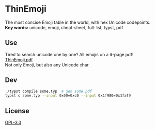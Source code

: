 # ThinEmoji
The most concise Emoji table in the world, with hex Unicode codepoints.\
**Key words:** unicode, emoji, cheat-sheet, full-list, typst, pdf
## Use
Tired to search unicode one by one? All emojis on a 6-page pdf!\
<a href="../../releases/download/v0.1.6/ThinEmoji.pdf">ThinEmoji.pdf</a><br>
Not only Emoji, but also any Unicode char.
## Dev
```bash
./typst compile some.typ  # gen some.pdf
typst c some.typ --input 0x00=0xc0 --input 0x1f980=0x1faf9
```
## License
[GPL-3.0](LICENSE)
